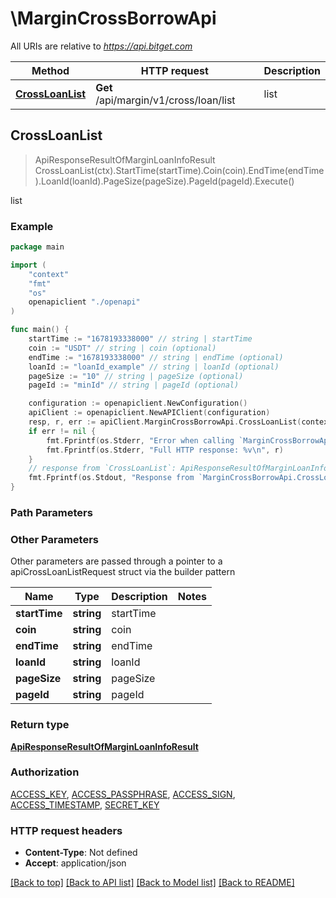 # \MarginCrossBorrowApi

All URIs are relative to *https://api.bitget.com*

Method | HTTP request | Description
------------- | ------------- | -------------
[**CrossLoanList**](MarginCrossBorrowApi.md#CrossLoanList) | **Get** /api/margin/v1/cross/loan/list | list



## CrossLoanList

> ApiResponseResultOfMarginLoanInfoResult CrossLoanList(ctx).StartTime(startTime).Coin(coin).EndTime(endTime).LoanId(loanId).PageSize(pageSize).PageId(pageId).Execute()

list



### Example

```go
package main

import (
    "context"
    "fmt"
    "os"
    openapiclient "./openapi"
)

func main() {
    startTime := "1678193338000" // string | startTime
    coin := "USDT" // string | coin (optional)
    endTime := "1678193338000" // string | endTime (optional)
    loanId := "loanId_example" // string | loanId (optional)
    pageSize := "10" // string | pageSize (optional)
    pageId := "minId" // string | pageId (optional)

    configuration := openapiclient.NewConfiguration()
    apiClient := openapiclient.NewAPIClient(configuration)
    resp, r, err := apiClient.MarginCrossBorrowApi.CrossLoanList(context.Background()).StartTime(startTime).Coin(coin).EndTime(endTime).LoanId(loanId).PageSize(pageSize).PageId(pageId).Execute()
    if err != nil {
        fmt.Fprintf(os.Stderr, "Error when calling `MarginCrossBorrowApi.CrossLoanList``: %v\n", err)
        fmt.Fprintf(os.Stderr, "Full HTTP response: %v\n", r)
    }
    // response from `CrossLoanList`: ApiResponseResultOfMarginLoanInfoResult
    fmt.Fprintf(os.Stdout, "Response from `MarginCrossBorrowApi.CrossLoanList`: %v\n", resp)
}
```

### Path Parameters



### Other Parameters

Other parameters are passed through a pointer to a apiCrossLoanListRequest struct via the builder pattern


Name | Type | Description  | Notes
------------- | ------------- | ------------- | -------------
 **startTime** | **string** | startTime | 
 **coin** | **string** | coin | 
 **endTime** | **string** | endTime | 
 **loanId** | **string** | loanId | 
 **pageSize** | **string** | pageSize | 
 **pageId** | **string** | pageId | 

### Return type

[**ApiResponseResultOfMarginLoanInfoResult**](ApiResponseResultOfMarginLoanInfoResult.md)

### Authorization

[ACCESS_KEY](../README.md#ACCESS_KEY), [ACCESS_PASSPHRASE](../README.md#ACCESS_PASSPHRASE), [ACCESS_SIGN](../README.md#ACCESS_SIGN), [ACCESS_TIMESTAMP](../README.md#ACCESS_TIMESTAMP), [SECRET_KEY](../README.md#SECRET_KEY)

### HTTP request headers

- **Content-Type**: Not defined
- **Accept**: application/json

[[Back to top]](#) [[Back to API list]](../README.md#documentation-for-api-endpoints)
[[Back to Model list]](../README.md#documentation-for-models)
[[Back to README]](../README.md)


